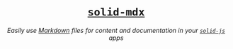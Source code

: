 <p align="center">
  <h1 align="center"><code margin="0"><a href="https://mdxjs.com/">solid-mdx</a></code></h1><p align="center"><i>Easily use <a href="https://github.com/tannerlinsley/react-query">Markdown</a> files for content and documentation in your  <code><a href="https://solidjs.com">solid-js</a></code> apps
</p>

